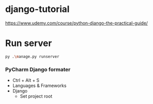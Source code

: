 # django-tutorial
 https://www.udemy.com/course/python-django-the-practical-guide/

# Run server

```sh
py .\manage.py runserver
```

### PyCharm Django formater
- Ctrl + Alt + S
- Languages & Frameworks
- Django
  - Set project root